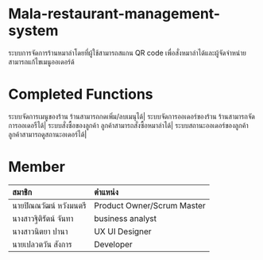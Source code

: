 # Mala-restaurant-management-system
ระบบการจัดการร้านหมาล่าโดยที่ผู้ใช้สามารถสแกน QR code เพื่อสั่งหมาล่าได้และผู้จัดจำหน่ายสามารถแก้ไขเมนูออเดอร์ด้
# Completed Functions
ระบบจัดการเมนูของร้าน ร้านสามารถกดเพิ่ม/ลบเมนุได้|
ระบบจัดการออเดอร์ของร้าน ร้านสามารถจัดการออเดอรืได้|
ระบบสั่งซื้อของลูกค้า ลูกค้าสามารถสั่งซื้อหมาล่าได้|
ระบบสถานะออเดอร์ของลูกค้า ลูกค้าสามารถดูสถานะอเดอร์ได้|
# Member
| สมาชิก                          | ตำแหน่ง          |
|:--------------------------------|:-----------------|
| นายปิณณวัฒน์ หวังมนตรี          | Product Owner/Scrum Master    |
| นางสาวฐิติรัตน์ จันทา           |business analyst      |
| นางสาวนิตยา ปานา               | UX UI Designer   |
| นายเปลวตวัน สังการ             | Developer        |

